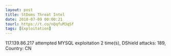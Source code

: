 ```yaml
---
layout: post
title: StDoms Threat Intel
date: 2018-07-09 00:00:21
tourl: https://t.co/nQqfuM3qSf
tags: [Exploitation]
---
```

117.139.86.217 attempted MYSQL exploitation 2 time(s), DShield attacks: 189, Country: CN
